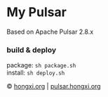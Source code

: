 # My Pulsar
Based on Apache Pulsar 2.8.x

### build & deploy
package: `sh package.sh` <br>
install: `sh deploy.sh`

&copy; [hongxi.org](http://hongxi.org) | [pulsar.hongxi.org](http://pulsar.hongxi.org)
